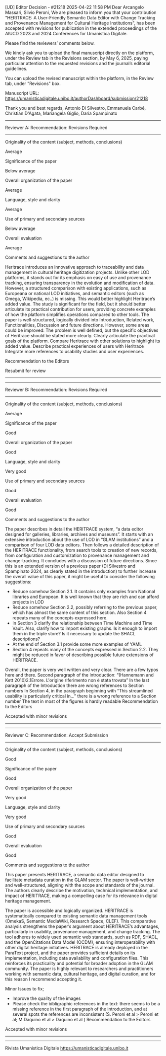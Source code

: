 [UD] Editor Decision - #21218
2025-04-22 11:58 PM
Dear Arcangelo Massari, Silvio Peroni,
We are pleased to inform you that your contribution "HERITRACE: A User-Friendly Semantic Data Editor with Change Tracking and Provenance Management for Cultural Heritage Institutions", has been accepted with revisions for publication in the extended proceedings of the AIUCD 2023 and 2024 Conferences for Umanistica Digitale.

Please find the reviewers’ comments below.

We kindly ask you to upload the final manuscript directly on the platform, under the Review tab in the Revisions section, by May 6, 2025, paying particular attention to the requested revisions and the journal’s editorial guidelines.

You can upload the revised manuscript within the platform, in the Review tab, under "Revisions" box.

Manuscript URL: https://umanisticadigitale.unibo.it/authorDashboard/submission/21218

Thank you and best regards,
Antonio Di Silvestro, Emmanuela Carbé, Christian D'Agata, Mariangela Giglio, Daria Spampinato



------------------------------------------------------
Reviewer A:
Recommendation: Revisions Required

------------------------------------------------------

Originality of the content (subject, methods, conclusions)

Average

Significance of the paper

Below average

Overall organization of the paper

Average

Language, style and clarity

Average

Use of primary and secondary sources

Below average

Overall evaluation

Average

Comments and suggestions to the author

Heritrace introduces an innovative approach to traceability and data management in cultural heritage digitization projects. Unlike other LOD platforms, it stands out for its emphasis on easy of use and provenance tracking, ensuring transparency in the evolution and modification of data. However, a structured comparison with existing applications, such as Europeana or national LOD initiatives, and semantic editors (such as Omega, Wikipedia, ec..) is missing. This would better highlight Heritrace’s added value. The study is significant for the field, but it should better articulate its practical contribution for users, providing concrete examples of how the platform simplifies operations compared to other tools. The paper is well-structured, logically divided into Introduction, Related work, Functionalities, Discussion and future directions. However, some areas could be improved:
The problem is well defined, but the specific objectives of Heritrace should be stated more clearly.
Clearly articulate the practical goals of the platform.
Compare Heritrace with other solutions to highlight its added value.
Describe practical experiences of users with Heritrace
Integrate more references to usability studies and user experiences.

Recommendation to the Editors

Resubmit for review

------------------------------------------------------



------------------------------------------------------
Reviewer B:
Recommendation: Revisions Required

------------------------------------------------------

Originality of the content (subject, methods, conclusions)

Average

Significance of the paper

Good

Overall organization of the paper

Good

Language, style and clarity

Very good

Use of primary and secondary sources

Good

Overall evaluation

Good

Comments and suggestions to the author

The paper describes in detail the HERITRACE system, “a data editor designed for galleries, libraries, archives and museums”. It starts with an extensive introduction about the use of LOD in “GLAM institutions” and a comparison of four LOD data editors. Then follows a detailed description of the HERITRACE functionality, from search tools to creation of new records, from configuration and customization to provenance management and change-tracking. It concludes with a discussion of future directions.
Since this is an extended version of a previous paper (Di Silvestro and Spampinato 2024, as clearly stated in the introduction) to further increase the overall value of this paper, it might be useful to consider the following suggestions:
- Reduce somehow Section 2.1. It contains only examples from National libraries and European. It is well known that they are rich and can afford projects in LOD
- Reduce somehow Section 2.2, possibly referring to the previous paper, which has almost the same content of this section. Also Section 4 repeats many of the concepts expressed here.
- In Section 3 clarify the relationship between Time Machine and Time Vault. Also, clarify how to import existing graphs. Is it enough to import them in the triple store? Is it necessary to update the SHACL descriptions?
- At the end of Section 3.1 provide some more examples of YAML
- Section 4 repeats many of the concepts expressed in Section 2.2. They might be reduced in favor of describing possible future extensions of HERITRACE.

Overall, the paper is very well written and very clear. There are a few typos here and there.
Second paragraph of the Introduction: “(Hannemann and Kett 2010)2.1Errore. L'origine riferimento non è stata trovata”
In the last paragraph of the Introduction there are wrong references to Section numbers
In Section 4, in the paragraph beginning with “This streamlined usability is particularly critical in…” there is a wrong reference to a Section number
The text in most of the figures is hardly readable
Recommendation to the Editors

Accepted with minor revisions

------------------------------------------------------



------------------------------------------------------
Reviewer C:
Recommendation: Accept Submission

------------------------------------------------------

Originality of the content (subject, methods, conclusions)

Good

Significance of the paper

Good

Overall organization of the paper

Very good

Language, style and clarity

Very good

Use of primary and secondary sources

Good

Overall evaluation

Good

Comments and suggestions to the author

This paper presents HERITRACE, a semantic data editor designed to facilitate metadata curation in the GLAM sector. The paper is well-written and well-structured, aligning with the scope and standards of the journal. The authors clearly describe the motivation, technical implementation, and impact of HERITRACE, making a compelling case for its relevance in digital heritage management.

The paper is accessible and logically organized. HERITRACE is systematically compared to existing semantic data management tools (OmekaS, Semantic MediaWiki, Research Space, CLEF). This comparative analysis strengthens the paper’s argument about HERITRACE’s advantages, particularly in usability, provenance management, and change tracking. The tool adheres to widely used semantic web standards, such as RDF, SHACL, and the OpenCitations Data Model (OCDM), ensuring interoperability with other digital heritage initiatives.
HERITRACE is already deployed in the ParaText project, and the paper provides sufficient details on its implementation, including data availability and configuration files. This reinforces its practicality and potential for broader adoption in the GLAM community.
The paper is highly relevant to researchers and practitioners working with semantic data, cultural heritage, and digital curation, and for this reason I recommend accepting it.

Minor Issues to fix;
- Improve the quality of the images
- Please check the bibligraphic references in the text: there seems to be a missing reference in the first paragraph of the introduction, and at several spots the references are inconsistent (S. Peroni et al > Peroni et al; M.Daquino et al > Daquino et al )
Recommendation to the Editors

Accepted with minor revisions

------------------------------------------------------




----
Rivista Umanistica Digitale
https://umanisticadigitale.unibo.it